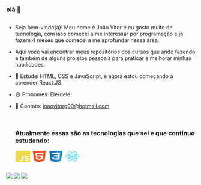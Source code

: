 ### olá 👋
##

- Seja bem-vindo(a)! Meu nome é João Vitor e eu gosto muito de tecnologia, com isso comecei a me interessar por programação e já fazem 4 meses que comecei a me aprofundar nessa área.
- Aqui você vai encontrar meus repositórios dos cursos que ando fazendo e também de alguns projetos pessoais para praticar e melhorar minhas habilidades. 

- 🌱 Estudei HTML, CSS e JavaScript, e agora estou começando a aprender React.JS.
- 😄 Pronomes: Ele/dele.
- 📧 Contato: joaovitorg90@hotmail.com

  <div style="display: inline_block"><br>
 
  ### Atualmente essas são as tecnologias que sei e que continuo estudando:
  <img align="center" alt="JV-Js" height="30" width="40" src="https://raw.githubusercontent.com/devicons/devicon/master/icons/javascript/javascript-plain.svg">
  <img align="center" alt="JV-HTML" height="30" width="40" src="https://raw.githubusercontent.com/devicons/devicon/master/icons/html5/html5-original.svg">
  <img align="center" alt="JV-CSS" height="30" width="40" src="https://raw.githubusercontent.com/devicons/devicon/master/icons/css3/css3-original.svg">
  <img align="center" alt="JV-React" height="30" width="40" src="https://raw.githubusercontent.com/devicons/devicon/master/icons/react/react-original.svg">
</div>
  
 ##
  
<div> 
  <a href="https://www.youtube.com/channel/UCDzYcNXdCR2lEdxDt15xNtw" target="_blank"><img src="https://img.shields.io/badge/YouTube-FF0000?style=for-the-badge&logo=youtube&logoColor=white" target="_blank"></a>
  <a href="https://instagram.com/jaovitokkk" target="_blank"><img src="https://img.shields.io/badge/-Instagram-%23E4405F?style=for-the-badge&logo=instagram&logoColor=white" target="_blank"></a>
  <a href = "mailto:joaovitorg90@hotmail.com"><img src="https://img.shields.io/badge/-Gmail-%23333?style=for-the-badge&logo=gmail&logoColor=white" target="_blank"></a>
</div>
